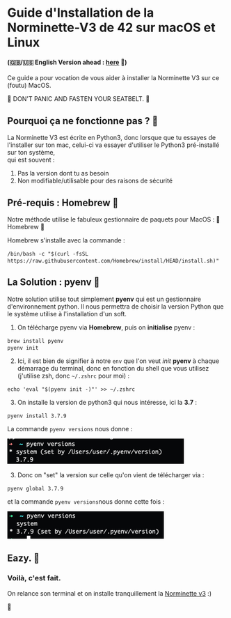 # Guide d'Installation de la Norminette-V3 de 42 sur macOS et Linux

#### (🇬🇧/🇺🇸  English Version ahead : [here](https://github.com/ftputGuigz/Norminette_v3_MacOS_installation_guide/blob/master/README.md) 🍔)
Ce guide a pour vocation de vous aider à installer la Norminette V3 sur ce (foutu) MacOS.

🛫  DON'T PANIC AND FASTEN YOUR SEATBELT. 🛬

## Pourquoi ça ne fonctionne pas ? 🧐

La Norminette V3 est écrite en Python3, donc lorsque que tu essayes de l'installer sur ton mac, celui-ci va essayer d'utiliser le Python3 pré-installé sur ton système, \
qui est souvent :
1) Pas la version dont tu as besoin
2) Non modifiable/utilisable pour des raisons de sécurité

## Pré-requis : Homebrew 🍺
Notre méthode utilise le fabuleux gestionnaire de paquets pour MacOS : 🍺 Homebrew 🍺

Homebrew s'installe avec la commande :

```
/bin/bash -c "$(curl -fsSL https://raw.githubusercontent.com/Homebrew/install/HEAD/install.sh)"
```

## La Solution : pyenv 🐍

Notre solution utilise tout simplement **pyenv** qui est un gestionnaire d'environnement python. Il nous permettra de choisir la version Python que le système utilise à l'installation d'un soft. 

1) On télécharge pyenv via **Homebrew**, puis on **initialise** pyenv : 
```
brew install pyenv
pyenv init
```

2) Ici, il est bien de signifier à notre `env` que l'on veut _init_ **pyenv** à chaque démarrage du terminal, donc en fonction du shell que vous utilisez (j'utilise zsh, donc `~/.zshrc` pour moi) : 

```
echo 'eval "$(pyenv init -)"' >> ~/.zshrc
```

3) On installe la version de python3 qui nous intéresse, ici la **3.7** :
```
pyenv install 3.7.9
```

La commande `pyenv versions` nous donne : 

![Capture d'écran](./img/Screenshot.png)

3) Donc on "set" la version sur celle qu'on vient de télécharger via :
```
pyenv global 3.7.9
```

et la commande `pyenv versions`nous donne cette fois : 

![Capture d'écran](./img/Screenshot2.png)

## Eazy. 💯

### Voilà, c'est fait.
On relance son terminal et on installe tranquillement la [Norminette v3](https://github.com/42School/norminette) :)

🚀
